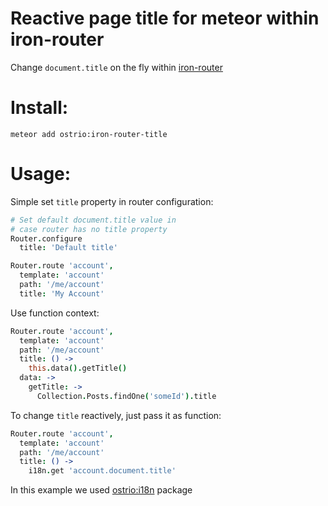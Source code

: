 Reactive page title for meteor within iron-router
========
Change `document.title` on the fly within [iron-router](https://atmospherejs.com/iron/router)

Install:
========
```shell
meteor add ostrio:iron-router-title
```

Usage:
========
Simple set `title` property in router configuration:

```coffeescript
# Set default document.title value in 
# case router has no title property
Router.configure
  title: 'Default title'

Router.route 'account',
  template: 'account'
  path: '/me/account'
  title: 'My Account'
```


Use function context:

```coffeescript
Router.route 'account',
  template: 'account'
  path: '/me/account'
  title: () ->
    this.data().getTitle()
  data: ->
    getTitle: ->
      Collection.Posts.findOne('someId').title
```


To change `title` reactively, just pass it as function:

```coffeescript
Router.route 'account',
  template: 'account'
  path: '/me/account'
  title: () ->
    i18n.get 'account.document.title'
```
In this example we used [ostrio:i18n](https://atmospherejs.com/ostrio/i18n) package